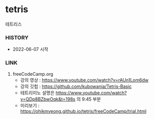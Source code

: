 # tetris
테트리스 

### HISTORY
* 2022-06-07 시작

### LINK
1. freeCodeCamp.org
    * 강의 영상 : https://www.youtube.com/watch?v=rAUn1Lom6dw
    * 강의 깃헙 : https://github.com/kubowania/Tetris-Basic
    * 테트리미노 설명은 https://www.youtube.com/watch?v=QDp8BZbwOqk&t=198s 의 9:45 부분
    * 미리보기 : https://ohikmyeong.github.io/tetris/freeCodeCamp/trial.html